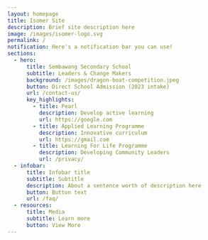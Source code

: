 ```yaml
---
layout: homepage
title: Isomer Site
description: Brief site description here
image: /images/isomer-logo.svg
permalink: /
notification: Here's a notification bar you can use!
sections:
  - hero:
      title: Sembawang Secondary School
      subtitle: Leaders & Change Makers
      background: /images/dragon-boat-competition.jpeg
      button: Direct School Admission (2023 intake)
      url: /contact-us/
      key_highlights:
        - title: Pearl
          description: Develop active learning
          url: https://google.com
        - title: Applied Learning Programme
          description: Innovative curriculum
          url: https://gmail.com
        - title: Learning For Life Programme
          description: Developing Community Leaders
          url: /privacy/
  - infobar:
      title: Infobar title
      subtitle: Subtitle
      description: About a sentence worth of description here
      button: Button text
      url: /faq/
  - resources:
      title: Media
      subtitle: Learn more
      button: View More
---
```

